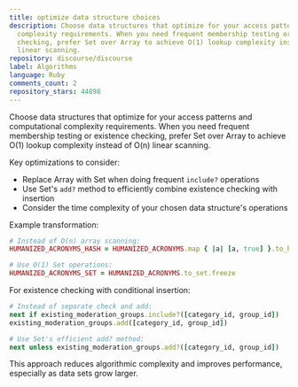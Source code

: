 ```yaml
---
title: optimize data structure choices
description: Choose data structures that optimize for your access patterns and computational
  complexity requirements. When you need frequent membership testing or existence
  checking, prefer Set over Array to achieve O(1) lookup complexity instead of O(n)
  linear scanning.
repository: discourse/discourse
label: Algorithms
language: Ruby
comments_count: 2
repository_stars: 44898
---
```


Choose data structures that optimize for your access patterns and computational complexity requirements. When you need frequent membership testing or existence checking, prefer Set over Array to achieve O(1) lookup complexity instead of O(n) linear scanning.

Key optimizations to consider:
- Replace Array with Set when doing frequent `include?` operations
- Use Set's `add?` method to efficiently combine existence checking with insertion
- Consider the time complexity of your chosen data structure's operations

Example transformation:
```ruby
# Instead of O(n) array scanning:
HUMANIZED_ACRONYMS_HASH = HUMANIZED_ACRONYMS.map { |a| [a, true] }.to_h.freeze

# Use O(1) Set operations:
HUMANIZED_ACRONYMS_SET = HUMANIZED_ACRONYMS.to_set.freeze
```

For existence checking with conditional insertion:
```ruby
# Instead of separate check and add:
next if existing_moderation_groups.include?([category_id, group_id])
existing_moderation_groups.add([category_id, group_id])

# Use Set's efficient add? method:
next unless existing_moderation_groups.add?([category_id, group_id])
```

This approach reduces algorithmic complexity and improves performance, especially as data sets grow larger.